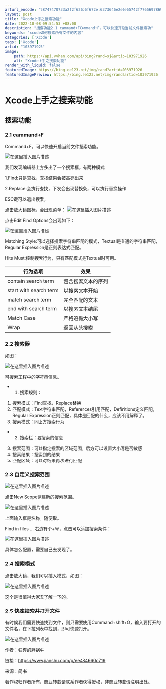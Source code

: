 ```yaml
---
arturl_encode: "68747470733a2f2f626c6f672e:6373646e2e6e65742f77656978696e5f34323431343537362f:61727469636c652f64657461696c732f313033393731393236"
layout: post
title: "Xcode上手之搜索功能"
date: 2022-10-08 09:54:53 +08:00
description: "搜索功能2.1 cammand+FCommand+F，可以快速开启当前文件搜索功"
keywords: "xcode如何搜索所有文件的内容"
categories: ['Xcode']
tags: ['Xcode']
artid: "103971926"
image:
    path: https://api.vvhan.com/api/bing?rand=sj&artid=103971926
    alt: "Xcode上手之搜索功能"
render_with_liquid: false
featuredImage: https://bing.ee123.net/img/rand?artid=103971926
featuredImagePreview: https://bing.ee123.net/img/rand?artid=103971926
---
```


# Xcode上手之搜索功能

## 搜索功能

### 2.1 cammand+F

Command+F，可以快速开启当前文件搜索功能。
  
![在这里插入图片描述](https://i-blog.csdnimg.cn/blog_migrate/af8a25babd301da2cbe2ec4ba7e8c9ff.png)
  
我们发现编辑器上方多出了一个搜索框，有两种模式
  
1.Find:只是查找，查找结果会被高亮出来
  
2.Replace:会执行查找，下发会出现替换条，可以执行替换操作
  
ESC键可以退出搜索。

点击放大镜图标，会出现菜单：
![在这里插入图片描述](https://i-blog.csdnimg.cn/blog_migrate/1b2105fb2ee42f460b4bf61545c9497e.png)

点击Edit Find Options会出现如下：

![在这里插入图片描述](https://i-blog.csdnimg.cn/blog_migrate/4813817799a6c1fbc122abbbb2168371.png)
  
Matching Style:可以选择搜索字符串匹配的模式，Textual是普通的字符串匹配，Regular Expression是正则表达式匹配。
  
Hits Must:控制搜索行为，只有匹配模式是Textual时可用。

| 行为选项 | 效果 |
| --- | --- |
| contain search term | 包含搜索文本的序列 |
| start with search term | 以搜索文本开始 |
| match search term | 完全匹配的文本 |
| end with search term | 以搜索文本结尾 |
| Match Case | 严格遵循大小写 |
| Wrap | 返回从头搜索 |

### 2.2 搜索器

如图：
  
![在这里插入图片描述](https://i-blog.csdnimg.cn/blog_migrate/3e3c61d6f5b8b0cced0b9428d08fa7b5.png)
  
可搜索工程中的字符串信息。

* 1. 搜索规则：

1. 搜索模式：Find查找，Replace替换
2. 匹配模式：Text字符串匹配，References引用匹配，Definitions定义匹配，Regular Expression正则匹配，具体是匹配的什么，应该不用解释了。
3. 搜索模式：同上方搜索行为

* 2. 搜索栏：要搜索的信息

3. 搜索范围：可以指定搜索的区域范围，后方可以设置大小写是否敏感
4. 搜索结果：搜索到的结果
5. 匹配区域：可以对结果再次进行匹配

### 2.3 自定义搜索范围

![在这里插入图片描述](https://i-blog.csdnimg.cn/blog_migrate/f88434c295812815723f8430d15deb09.png)
  
点击New Scope创建新的搜索范围。

![在这里插入图片描述](https://i-blog.csdnimg.cn/blog_migrate/a7d8ae9098381d6532a88338647510ab.png)
  
上面输入框是名称，随便取。
  
Find in files … 右边有个+号，点击可以添加搜索条件：

![在这里插入图片描述](https://i-blog.csdnimg.cn/blog_migrate/a9786e5fda820b61884d6ed1017ff82c.png)
  
具体怎么配置，需要自己去发现了。

### 2.4 搜索模式

点击放大镜，我们可以插入模式，如图：

![在这里插入图片描述](https://i-blog.csdnimg.cn/blog_migrate/a33d8282a7574303f7e7264db7435681.png)
  
这个是很值得大家去了解一下的。

### 2.5 快速搜索并打开文件

有时候我们需要快速找到文件，则只需要使用Command+shift+O，输入要打开的文件名，在下拉列表中找到，即可快速打开。

![在这里插入图片描述](https://i-blog.csdnimg.cn/blog_migrate/4da5aa4a26a1c37497f327ceb3d45614.png)
  
作者：狂奔的胖蜗牛
  
链接：https://www.jianshu.com/p/ee484660c719
  
来源：简书
  
著作权归作者所有。商业转载请联系作者获得授权，非商业转载请注明出处。
